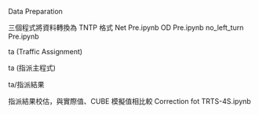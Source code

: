 Data Preparation

三個程式將資料轉換為 TNTP 格式
Net Pre.ipynb  OD Pre.ipynb  no_left_turn Pre.ipynb

ta (Traffic Assignment)

ta (指派主程式)

ta/指派結果

指派結果校估，與實際值、CUBE 模擬值相比較
Correction fot TRTS-4S.ipynb 
